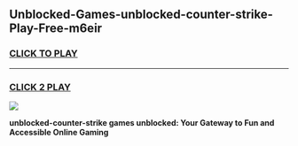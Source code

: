 
## Unblocked-Games-unblocked-counter-strike-Play-Free-m6eir
<h3>
<a href="https://premium76.site?title=unblocked-counter-strike&ref=20M">CLICK TO PLAY</a></h3>
<hr>

<h3>
<a href="https://premium76.site?title=unblocked-counter-strike&ref=20M">CLICK 2 PLAY</a>
  
</h3>

<a href="https://premium76.site?title=unblocked-counter-strike&ref=19M"><img src="https://clearcache.store/games.png"></a>


**unblocked-counter-strike games unblocked: Your Gateway to Fun and Accessible Online Gaming**
